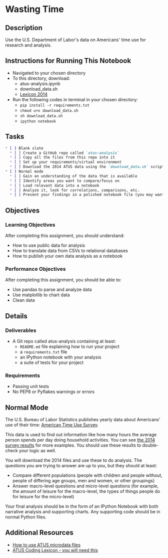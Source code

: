# Wasting Time

## Description

Use the U.S. Department of Labor's data on Americans' time use for research and analysis.

## Instructions for Running This Notebook
- Navigated to your chosen directory
- To this directory, download:
  - atus-analysis.ipynb
  - download_data.sh
  - [Lexicon 2014](http://www.bls.gov/tus/lexiconwex2014.xls)
- Run the following codes in terminal in your chosen directory:
  - ```pip install -r requirements.txt```
  - ```chmod u+x download_data.sh```
  - ```sh download_data.sh```
  - ```ipython notebook```

## Tasks
```markdown
* [ ] Blank slate
  * [ ] Create a GitHub repo called `atus-analysis`
  * [ ] Copy all the files from this repo into it
  * [ ] Set up your requirements/virtual environment
  * [ ] Download the 2014 ATUS data using the `download_data.sh` script
* [ ] Normal mode
  * [ ] Gain an understanding of the data that is available
  * [ ] Identify areas you want to compare/focus on
  * [ ] Load relevant data into a notebook
  * [ ] Analyze it, look for correlations, comparisons, etc.
  * [ ] Present your findings in a polished notebook file (you may want to have a _scratch_ notebook for exploring, and a _final_ notebook for presentation)

```

## Objectives

### Learning Objectives

After completing this assignment, you should understand:

* How to use public data for analysis
* How to translate data from CSVs to relational databases
* How to publish your own data analysis as a notebook

### Performance Objectives

After completing this assignment, you should be able to:

* Use pandas to parse and analyze data
* Use matplotlib to chart data
* Clean data

## Details

### Deliverables

* A Git repo called atus-analysis containing at least:
  * `README.md` file explaining how to run your project
  * a `requirements.txt` file
  * an IPython notebook with your analysis
  * a suite of tests for your project

### Requirements  

* Passing unit tests
* No PEP8 or Pyflakes warnings or errors

## Normal Mode

The U.S. Bureau of Labor Statistics publishes yearly data about Americans' use of their time: [American Time Use Survey](http://www.bls.gov/tus/home.htm#data).

This data is used to find out information like how many hours the average person spends per day doing household activities. You can see [the 2014 survey results](http://www.bls.gov/news.release/atus.nr0.htm) for more examples. You should use these results to double-check your logic as well.

You will download the 2014 files and use these to do analysis. The questions you are trying to answer are up to you, but they should at least:

* Compare different populations (people with children and people without, people of differing age groups, men and women, or other groupings)
* Answer macro-level questions and micro-level questions (for example, the amount of leisure for the macro-level, the types of things people do for leisure for the micro-level)

Your final analysis should be in the form of an IPython Notebook with both narrative analysis and supporting charts. Any supporting code should be in normal Python files.



## Additional Resources

* [How to use ATUS microdata files](http://www.bls.gov/tus/howto.htm)
* [ATUS Coding Lexicon - you will need this](http://www.bls.gov/tus/lexicons.htm)
